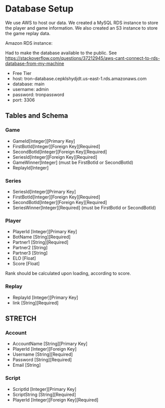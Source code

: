 # Database Setup

We use AWS to host our data. We created a MySQL RDS instance to store the player and game information. We also created an S3 instance to store the game replay data.

Amazon RDS instance:

Had to make the database available to the public. 
See <https://stackoverflow.com/questions/37212945/aws-cant-connect-to-rds-database-from-my-machine>

- Free Tier
- host: tron-database.cepklshydjdt.us-east-1.rds.amazonaws.com
- database: main
- username: admin
- password: tronpassword
- port: 3306

## Tables and Schema 

### Game

- GameId[Integer][Primary Key]
- FirstBotId[Integer][Foreign Key][Required]
- SecondBotId[Integer][Foreign Key][Required]
- SeriesId[Integer][Foreign Key][Required]
- GameWinner[Integer] (must be FirstBotId or SecondBotId)
- ReplayId[Integer]

### Series

- SeriesId[Integer][Primary Key]
- FirstBotId[Integer][Foreign Key][Required]
- SecondBotId[Integer][Foreign Key][Required]
- SeriesWinner[Integer][Required] (must be FirstBotId or SecondBotId)

### Player

- PlayerId [Integer][Primary Key]
- BotName [String][Required]
- Partner1 [String][Required]
- Partner2 [String]
- Partner3 [String]
- ELO [Float]
- Score [Float]

Rank should be calculated upon loading, according to score.

### Replay

- ReplayId [Integer][Primary Key]
- link [String][Required]

## STRETCH

### Account

 - AccountName [String][Primary Key]
 - PlayerId [Integer][Foreign Key]
 - Username [String][Required]
 - Password [String][Required]
 - Email [String]

### Script

 - ScriptId [Integer][Primary Key]
 - ScriptString [String][Required]
 - PlayerId [Integer][Foreign Key][Required]
